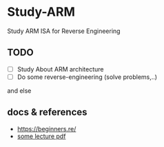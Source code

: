 # Study-ARM
Study ARM ISA for Reverse Engineering

## TODO

- [ ] Study About ARM architecture
- [ ] Do some reverse-engineering (solve problems,..)

and else

## docs & references

- https://beginners.re/
- [some lecture pdf](https://beistlab.wordpress.com/2013/04/13/arm-basic-reverse-engineering-lecture-slides/)
